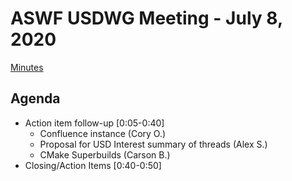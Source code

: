 # ASWF USDWG Meeting - July 8, 2020

[Minutes](https://docs.google.com/document/d/1OCx8cqTXlfRDawu9v-EOdy1emRRWW4TKIkj09uXKaKo/edit?usp=sharing)

## Agenda

* Action item follow-up [0:05-0:40]
  * Confluence instance (Cory O.)
  * Proposal for USD Interest summary of threads (Alex S.)
  * CMake Superbuilds (Carson B.)
* Closing/Action Items [0:40-0:50]
